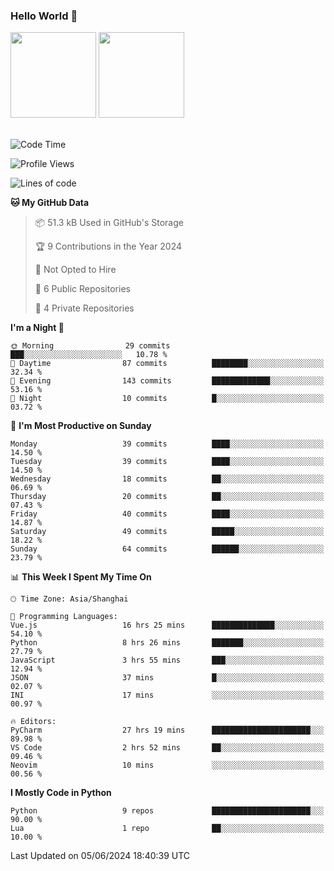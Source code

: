 ### Hello World 👋
<img align="" height="137px" src="https://github-readme-stats.vercel.app/api?username=myhMARS&hide_title=true&hide_border=true&show_icons=trueline_height=21&text_color=000&icon_color=000&bg_color=0,ea6161,ffc64d,fffc4d,52fa5a&theme=graywhite" /> </div>
<img align="" height="137px" src="https://github-readme-stats-git-masterrstaa-rickstaa.vercel.app/api/top-langs/?username=myhMARS&hide_title=true&hide_border=true&layout=compact&langs_count=6&text_color=000&icon_color=fff&bg_color=0,52fa5a,4dfcff,c64dff&theme=graywhite" /><br><br>

<!--START_SECTION:waka-->
![Code Time](http://img.shields.io/badge/Code%20Time-283%20hrs%2049%20mins-blue)

![Profile Views](http://img.shields.io/badge/Profile%20Views-0-blue)

![Lines of code](https://img.shields.io/badge/From%20Hello%20World%20I%27ve%20Written-214.1%20thousand%20lines%20of%20code-blue)

**🐱 My GitHub Data** 

> 📦 51.3 kB Used in GitHub's Storage 
 > 
> 🏆 9 Contributions in the Year 2024
 > 
> 🚫 Not Opted to Hire
 > 
> 📜 6 Public Repositories 
 > 
> 🔑 4 Private Repositories 
 > 
**I'm a Night 🦉** 

```text
🌞 Morning                29 commits          ███░░░░░░░░░░░░░░░░░░░░░░   10.78 % 
🌆 Daytime                87 commits          ████████░░░░░░░░░░░░░░░░░   32.34 % 
🌃 Evening                143 commits         █████████████░░░░░░░░░░░░   53.16 % 
🌙 Night                  10 commits          █░░░░░░░░░░░░░░░░░░░░░░░░   03.72 % 
```
📅 **I'm Most Productive on Sunday** 

```text
Monday                   39 commits          ████░░░░░░░░░░░░░░░░░░░░░   14.50 % 
Tuesday                  39 commits          ████░░░░░░░░░░░░░░░░░░░░░   14.50 % 
Wednesday                18 commits          ██░░░░░░░░░░░░░░░░░░░░░░░   06.69 % 
Thursday                 20 commits          ██░░░░░░░░░░░░░░░░░░░░░░░   07.43 % 
Friday                   40 commits          ████░░░░░░░░░░░░░░░░░░░░░   14.87 % 
Saturday                 49 commits          █████░░░░░░░░░░░░░░░░░░░░   18.22 % 
Sunday                   64 commits          ██████░░░░░░░░░░░░░░░░░░░   23.79 % 
```


📊 **This Week I Spent My Time On** 

```text
🕑︎ Time Zone: Asia/Shanghai

💬 Programming Languages: 
Vue.js                   16 hrs 25 mins      ██████████████░░░░░░░░░░░   54.10 % 
Python                   8 hrs 26 mins       ███████░░░░░░░░░░░░░░░░░░   27.79 % 
JavaScript               3 hrs 55 mins       ███░░░░░░░░░░░░░░░░░░░░░░   12.94 % 
JSON                     37 mins             █░░░░░░░░░░░░░░░░░░░░░░░░   02.07 % 
INI                      17 mins             ░░░░░░░░░░░░░░░░░░░░░░░░░   00.97 % 

🔥 Editors: 
PyCharm                  27 hrs 19 mins      ██████████████████████░░░   89.98 % 
VS Code                  2 hrs 52 mins       ██░░░░░░░░░░░░░░░░░░░░░░░   09.46 % 
Neovim                   10 mins             ░░░░░░░░░░░░░░░░░░░░░░░░░   00.56 % 
```

**I Mostly Code in Python** 

```text
Python                   9 repos             ██████████████████████░░░   90.00 % 
Lua                      1 repo              ██░░░░░░░░░░░░░░░░░░░░░░░   10.00 % 
```




 Last Updated on 05/06/2024 18:40:39 UTC
<!--END_SECTION:waka-->

<!--
**myhMARS/myhMARS** is a ✨ _special_ ✨ repository because its `README.md` (this file) appears on your GitHub profile.

Here are some ideas to get you started:

- 🔭 I’m currently working on ...
- 🌱 I’m currently learning ...
- 👯 I’m looking to collaborate on ...
- 🤔 I’m looking for help with ...
- 💬 Ask me about ...
- 📫 How to reach me: ...
- 😄 Pronouns: ...
- ⚡ Fun fact: ...
-->
